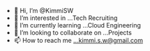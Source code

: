 - 👋 Hi, I’m @KimmiSW
- 👀 I’m interested in ...Tech Recruiting
- 🌱 I’m currently learning ...Cloud Engineering
- 💞️ I’m looking to collaborate on ...Projects
- 📫 How to reach me ...kimmi.s.w@gmail.com

<!---
KimmiSW/KimmiSW is a ✨ special ✨ repository because its `README.md` (this file) appears on your GitHub profile.
You can click the Preview link to take a look at your changes.
--->
